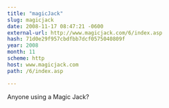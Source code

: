 ```yaml
---
title: "magicJack"
slug: magicjack
date: 2008-11-17 08:47:21 -0600
external-url: http://www.magicjack.com/6/index.asp
hash: 71d0e29f957cbdfbb7dcf0575040809f
year: 2008
month: 11
scheme: http
host: www.magicjack.com
path: /6/index.asp

---
```


Anyone using a Magic Jack? 
